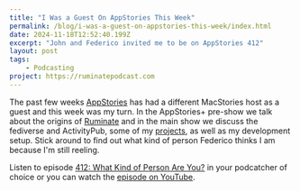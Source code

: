 ```yaml
---
title: "I Was a Guest On AppStories This Week"
permalink: /blog/i-was-a-guest-on-appstories-this-week/index.html
date: 2024-11-18T12:52:40.199Z
excerpt: "John and Federico invited me to be on AppStories 412"
layout: post
tags:
    - Podcasting
project: https://ruminatepodcast.com
---
```


The past few weeks [AppStories](https://appstories.net) has had a different MacStories host as a guest and this week was my turn. In the AppStories+ pre-show we talk about the origins of [Ruminate](https://ruminatepodcast.com) and in the main show we discuss the fediverse and ActivityPub, some of my [projects](/projects), as well as my development setup. Stick around to find out what kind of person Federico thinks I am because I'm still reeling.

Listen to episode [412: What Kind of Person Are You?](https://appstories.net/episodes/412) in your podcatcher of choice or you can watch the [episode on YouTube](https://www.youtube.com/watch?v=vyoH2ndxTLk).

